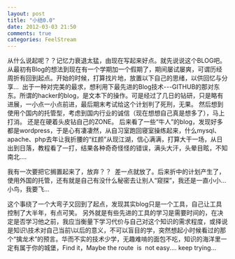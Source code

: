 ```yaml
---
layout: post
title: "小结0.0"
date: 2012-03-03 21:50
comments: true
categories: FeelStream
---
```

从什么说起呢？？记忆力衰退太猛，由现在写起来好点。就先说说这个BLOG吧。从最初有Blog的想法到现在有一个学期加一个假期了，期间屡试屡爽，可谓历经周折有回到起点。开始的时候，打算找片地，放置以下自己的思绪，以供回忆与分享...  出于一种对完美的最求，想利用下最先进的Blog技术---GITHUB的那对东东。所谓的hacker的blog，是文本下的操作。可是经过了几日的钻研，只是略有进展，一小点一小点前进，最后期末考试给这个计划判了死刑，无果。 然后想到使用个国内的托管型，考虑到国内行业的诚信（现在想想自己真是想多了），马上打消。 还是在硬着头皮钻自己的ZONE。 后来看了一些“牛人”的blog，发现好多都是wordpress，于是心有凄凄然，从自习室跑回寝室操练起来，什么mysql、apache、php去年让我折腰的“红颜”从现江湖，信心满满，打算大干一场，从日出到日落，教程看了一打，结果各种奇奇怪怪的错误，满头大汗，头晕目眩，不知南北....

我有一次要把它搁置起来了，放弃？？  差一点就放了。后来折中的计划产生了，使用外国的托管，还有就是自己有没什么秘密去让别人“窥探”，我还是一直小小...小鸟，我要飞...

这个事绕了一个大弯子又回到了起点，发现其实blog只是一个工具，自己让工具控制了大半年，有点可笑。 另外就是有些先进的工具的学习是需要时间的，在决定是否学习他之前，我应当衡量下学习代价与自己对这个知识的需求程度，或择说是知识\技术对自己当前\以后的意义，不可以盲目的学，突然想起小时候看过的那个“擒龙术”的预言。华而不实的技术少学，无趣难啃的面包不吃，知识的海洋里一定有属于你的城堡，Find it，Maybe the route  is  not easy.... keep trying...


